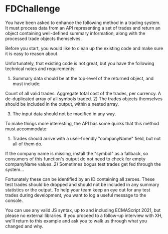 # FDChallenge

You have been asked to enhance the following method in a trading system. It must process data from an API representing a set of trades and return an object containing well-defined summary information, along with the processed trade objects themselves.

Before you start, you would like to clean up the existing code and make sure it is easy to reason about.

Unfortunately, that existing code is not great, but you have the following technical notes and requirements:

1. Summary data should be at the top-level of the returned object, and must include:

Count of all valid trades.
Aggregate total cost of the trades, per currency.
A de-duplicated array of all symbols traded. 2) The trades objects themselves should be included in the output, within a nested array.

3. The input data should not be modified in any way.

To make things more interesting, the API has some quirks that this method must accommodate:

1. Trades should arrive with a user-friendly "companyName" field, but not all of them do.

If the company name is missing, install the "symbol" as a fallback, so consumers of this function's output do not need to check for empty companyName values. 2) Sometimes bogus test trades get fed through the system...

Fortunately these can be identified by an ID containing all zeroes.
These test trades should be dropped and should not be included in any summary statistics or the output.
To help your team keep an eye out for any test trades during development, you want to log a useful message to the console.

You can use any valid JS syntax, up to and including ECMAScript 2021, but please no external libraries. If you proceed to a follow-up interview with XH, we'll return to this example and ask you to walk us through what you changed and why.
